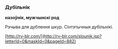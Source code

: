 ### Дубільнік
**назоўнік, мужчынскі род**

Рэчыва для дублення шкур. Сінтэтычныя дубільнікі.

<a rel="author">[http://rv-blr.com/](http://rv-blr.com/slounik.jsp?letterId=0&maskId=0&pageId=882)</a>
